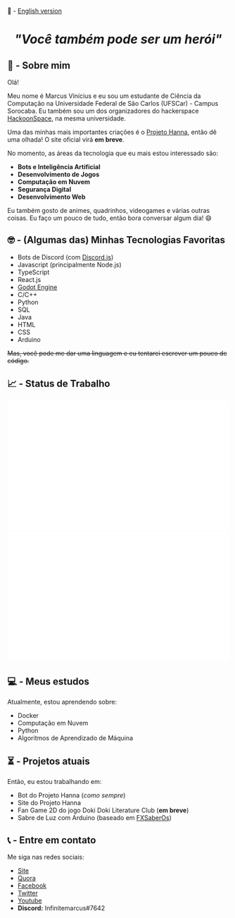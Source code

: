 
📌 - [English version](https://github.com/InfiniteMarcus/Infinitemarcus/blob/main/README.md)

<h1 align="center">
  <p><i>"Você também pode ser um herói"</i></p>
</h1>

## 🤔 - Sobre mim

Olá!

Meu nome é Marcus Vinícius e eu sou um estudante de Ciência da Computação na Universidade Federal de São Carlos (UFSCar) - Campus Sorocaba. Eu também sou um dos organizadores do hackerspace [HackoonSpace](https://www.hackoonspace.com), na mesma universidade.

Uma das minhas mais importantes criações é o [Projeto Hanna](https://twitter.com/ProjectHanna), então dê uma olhada! O site oficial virá **em breve**.

No momento, as áreas da tecnologia que eu mais estou interessado são:
* **Bots e Inteligência Artificial**
* **Desenvolvimento de Jogos**
* **Computação em Nuvem**
* **Segurança Digital**
* **Desenvolvimento Web**

Eu também gosto de animes, quadrinhos, videogames e várias outras coisas. Eu faço um pouco de tudo, então bora conversar algum dia! 😄

## 🤓 - (Algumas das) Minhas Tecnologias Favoritas

* Bots de Discord (com [Discord.js](https://github.com/discordjs/discord.js))
* Javascript (principalmente Node.js)
* TypeScript
* React.js
* [Godot Engine](https://godotengine.org/)
* C/C++
* Python
* SQL
* Java
* HTML
* CSS
* Arduino

~~Mas, você pode me dar uma linguagem e eu tentarei escrever um pouco de código.~~

## 📈 - Status de Trabalho

![Overview](https://github.com/Infinitemarcus/github-stats-transparent/blob/output/generated/overview.svg)
![Languages](https://github.com/Infinitemarcus/github-stats-transparent/blob/output/generated/languages.svg)

## 💻 - Meus estudos

Atualmente, estou aprendendo sobre:

* Docker
* Computação em Nuvem
* Python
* Algoritmos de Aprendizado de Máquina

## ⏳ - Projetos atuais

Então, eu estou trabalhando em:

* Bot do Projeto Hanna (*como sempre*)
* Site do Projeto Hanna
* Fan Game 2D do jogo Doki Doki Literature Club (**em breve**)
* Sabre de Luz com Arduino (baseado em [FXSaberOs](https://github.com/Protonerd/FX-SaberOS))

## 📞 - Entre em contato

Me siga nas redes sociais:

* [Site](https://www.marcusnatrielli.com/)
* [Quora](https://www.quora.com/profile/Marcus-Vinicius-Natrielli-Garcia)
* [Facebook](https://www.facebook.com/marcus.natrielli/)
* [Twitter](https://twitter.com/InfiniteMarcus)
* [Youtube](https://www.youtube.com/user/INFINITEMARCUS)
* **Discord:** Infinitemarcus#7642

